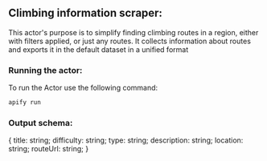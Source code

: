 ## Climbing information scraper:
This actor's purpose is to simplify finding climbing routes in a region, either with filters applied, or just any routes. It collects information about routes and exports it in the default dataset in a unified format

### Running the actor:
To run the Actor use the following command:

```bash
apify run
```

### Output schema:
{
    title: string;
    difficulty: string;
    type: string;
    description: string;
    location: string;
    routeUrl: string;
}